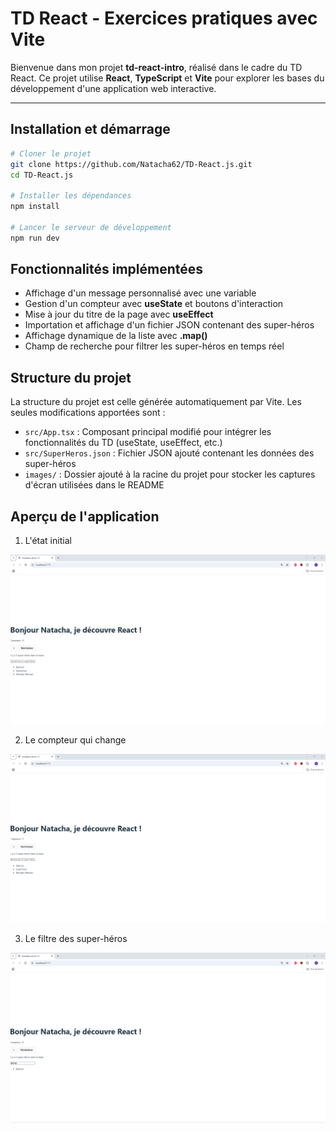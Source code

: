 # TD React - Exercices pratiques avec Vite

Bienvenue dans mon projet **td-react-intro**, réalisé dans le cadre du TD React.
Ce projet utilise **React**, **TypeScript** et **Vite** pour explorer les bases du
développement d'une application web interactive.

---

## Installation et démarrage

```bash
# Cloner le projet
git clone https://github.com/Natacha62/TD-React.js.git
cd TD-React.js

# Installer les dépendances
npm install

# Lancer le serveur de développement
npm run dev
```

## Fonctionnalités implémentées

* Affichage d'un message personnalisé avec une variable
* Gestion d'un compteur avec **useState** et boutons d'interaction
* Mise à jour du titre de la page avec **useEffect**
* Importation et affichage d'un fichier JSON contenant des super-héros
* Affichage dynamique de la liste avec **.map()**
* Champ de recherche pour filtrer les super-héros en temps réel

## Structure du projet

La structure du projet est celle générée automatiquement par Vite. Les seules modifications apportées sont :

- `src/App.tsx` : Composant principal modifié pour intégrer les fonctionnalités du TD (useState, useEffect, etc.)
- `src/SuperHeros.json` : Fichier JSON ajouté contenant les données des super-héros
- `images/` : Dossier ajouté à la racine du projet pour stocker les captures d'écran utilisées dans le README

## Aperçu de l'application

1. L'état initial

![Etat initial de l'application](./images/etat_initial.png)

2. Le compteur qui change

![Compteur actif](./images/compteur-change.png)

3. Le filtre des super-héros

![Filtre des super-héros](./images/filtre_super-heros.png)